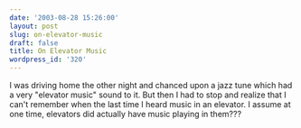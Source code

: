```yaml
---
date: '2003-08-28 15:26:00'
layout: post
slug: on-elevator-music
draft: false
title: On Elevator Music
wordpress_id: '320'
---
```


I was driving home the other night and chanced upon a jazz tune which had a very "elevator music" sound to it. But then I had to stop and realize that I can't remember when the last time I heard music in an elevator. I assume at one time, elevators did actually have music playing in them???

